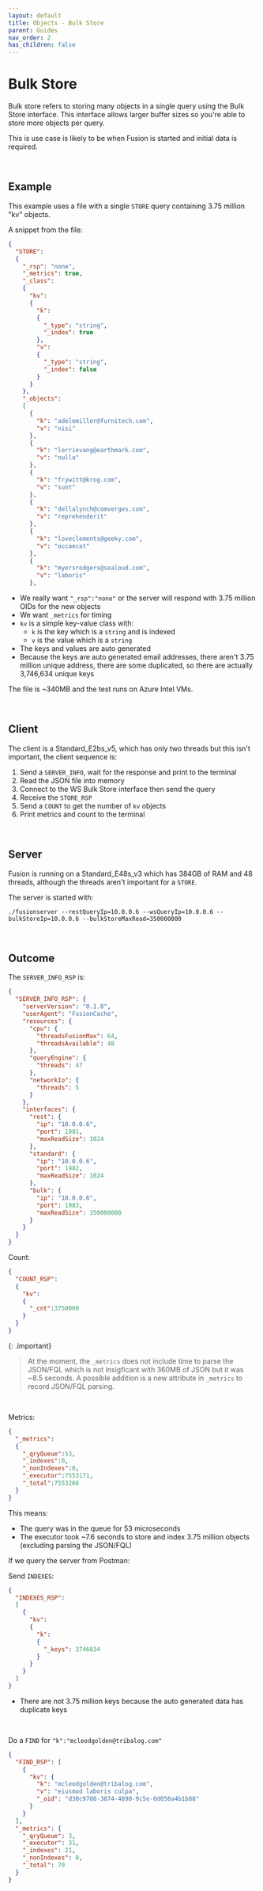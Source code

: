 ```yaml
---
layout: default
title: Objects - Bulk Store
parent: Guides
nav_order: 2
has_children: false
---
```


# Bulk Store
Bulk store refers to storing many objects in a single query using the Bulk Store interface. This interface allows larger buffer sizes so you're able to store more objects per query.

This is use case is likely to be when Fusion is started and initial data is required. 

<br/>

## Example
This example uses a file with a single `STORE` query containing 3.75 million "kv" objects.

A snippet from the file:

```json
{
  "STORE":
  {
    "_rsp": "none",
    "_metrics": true,
    "_class":
    {
      "kv":
      {
        "k":
        {
          "_type": "string",
          "_index": true
        },
        "v":
        {
          "_type": "string",
          "_index": false
        }
      }
    },
    "_objects":
    [
      {
        "k": "adelemiller@furnitech.com",
        "v": "nisi"
      },
      {
        "k": "lorrievang@earthmark.com",
        "v": "nulla"
      },
      {
        "k": "frywitt@krog.com",
        "v": "sunt"
      },
      {
        "k": "dellalynch@comverges.com",
        "v": "reprehenderit"
      },
      {
        "k": "loveclements@geeky.com",
        "v": "occaecat"
      },
      {
        "k": "myersrodgers@sealoud.com",
        "v": "laboris"
      },

```

- We really want `"_rsp":"none"` or the server will respond with 3.75 million OIDs for the new objects
- We want `_metrics` for timing
- `kv` is a simple key-value class with:
  - `k` is the key which is a `string` and is indexed
  - `v` is the value which is a `string`
- The keys and values are auto generated
- Because the keys are auto generated email addresses, there aren't 3.75 million unique address, there are some duplicated, so there are actually 3,746,634 unique keys

The file is ~340MB and the test runs on Azure Intel VMs.

<br/>

## Client
The client is a Standard_E2bs_v5, which has only two threads but this isn't important, the client sequence is:

1. Send a `SERVER_INFO`, wait for the response and print to the terminal
2. Read the JSON file into memory
3. Connect to the WS Bulk Store interface then send the query
4. Receive the `STORE_RSP`
5. Send a `COUNT` to get the number of `kv` objects
6. Print metrics and count to the terminal


<br/>

## Server
Fusion is running on a Standard_E48s_v3 which has 384GB of RAM and 48 threads, although the threads aren't important for a `STORE`.

The server is started with:

`./fusionserver --restQueryIp=10.0.0.6 --wsQueryIp=10.0.0.6 --bulkStoreIp=10.0.0.6 --bulkStoreMaxRead=350000000`

<br/>

## Outcome
The `SERVER_INFO_RSP` is:

```json
{
  "SERVER_INFO_RSP": {
    "serverVersion": "0.1.0",
    "userAgent": "FusionCache",
    "resources": {
      "cpu": {
        "threadsFusionMax": 64,
        "threadsAvailable": 48
      },
      "queryEngine": {
        "threads": 47
      },
      "networkIo": {
        "threads": 5
      }
    },
    "interfaces": {
      "rest": {
        "ip": "10.0.0.6",
        "port": 1981,
        "maxReadSize": 1024
      },
      "standard": {
        "ip": "10.0.0.6",
        "port": 1982,
        "maxReadSize": 1024
      },
      "bulk": {
        "ip": "10.0.0.6",
        "port": 1983,
        "maxReadSize": 350000000
      }
    }
  }
}
```


Count:
```json
{
  "COUNT_RSP":
  {
    "kv":
    {
      "_cnt":3750000
    }
  }
}
```

{: .important}
> At the moment, the `_metrics` does not include time to parse the JSON/FQL which is not insigficant with 360MB of JSON but it was ~8.5 seconds. A possible addition is a new attribute in `_metrics` to record JSON/FQL parsing.

<br/>

Metrics:
```json
{
  "_metrics":
  {
    "_qryQueue":53,    
    "_indexes":0,
    "_nonIndexes":0,
    "_executor":7553171,
    "_total":7553266
  }
}
```

This means:

- The query was in the queue for 53 microseconds
- The executor took ~7.6 seconds to store and index 3.75 million objects (excluding parsing the JSON/FQL)

If we query the server from Postman:

Send `INDEXES`:
```json
{
  "INDEXES_RSP":
  [
    {
      "kv":
      {
        "k":
        {
          "_keys": 3746634
        }
      }
    }
  ]
}
```

- There are not 3.75 million keys because the auto generated data has duplicate keys


<br/>

Do a `FIND` for `"k":"mcleodgolden@tribalog.com"`
```json
{
  "FIND_RSP": [
    {
      "kv": {
        "k": "mcleodgolden@tribalog.com",
        "v": "eiusmod laboris culpa",
        "_oid": "d30c9788-3874-4890-9c5e-0d056a4b1b88"
      }
    }
  ],
  "_metrics": {
    "_qryQueue": 3,
    "_executor": 31,
    "_indexes": 21,
    "_nonIndexes": 0,
    "_total": 70
  }
}
```



